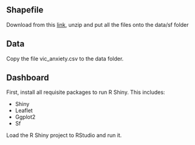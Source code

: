 ## Shapefile

Download from this [link](https://data.gov.au/dataset/ds-dga-af33dd8c-0534-4e18-9245-fc64440f742e/details), unzip and put all the files onto the data/sf folder

## Data
Copy the file vic_anxiety.csv to the data folder.

## Dashboard
First, install all requisite packages to run R Shiny. This includes:
- Shiny
- Leaflet
- Ggplot2
- Sf

Load the R Shiny project to RStudio and run it.
